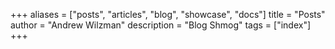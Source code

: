 +++
aliases = ["posts", "articles", "blog", "showcase", "docs"]
title = "Posts"
author = "Andrew Wilzman"
description = "Blog Shmog"
tags = ["index"]
+++
